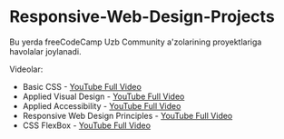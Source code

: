 # Responsive-Web-Design-Projects

Bu yerda freeCodeCamp Uzb Community a'zolarining proyektlariga havolalar joylanadi.

Videolar:

 - Basic CSS                         - [YouTube Full Video](https://www.youtube.com/watch?v=2engwFeWZoA)
 - Applied Visual Design             - [YouTube Full Video](https://www.youtube.com/watch?v=ZNqXMeNwtgg&feature=youtu.be)
 - Applied Accessibility             - [YouTube Full Video](https://www.youtube.com/watch?v=qJsdLiArnwk)
 - Responsive Web Design Principles  - [YouTube Full Video](https://www.youtube.com/watch?v=nZclmQAFFr4)
 - CSS FlexBox                       - [YouTube Full Video](https://www.youtube.com/watch?v=Ns3Iir6Xv38)
 
